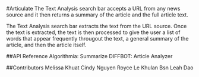 #Articulate
The Text Analysis search bar accepts a URL from any news source and it then 
returns a summary of the article and the full article text.

The Text Analysis search bar extracts the text from the URL source. Once the text
is extracted, the text is then processed to give the user a list of words that appear 
frequently througout the text, a general summary of the article, and then the article itself. 

##API Reference
Algorithmia: Summarize
DIFFBOT: Article Analyzer

##Contributors 
Melissa Khuat
Cindy Nguyen
Royce Le
Khulan Bsn
Leah Dao
